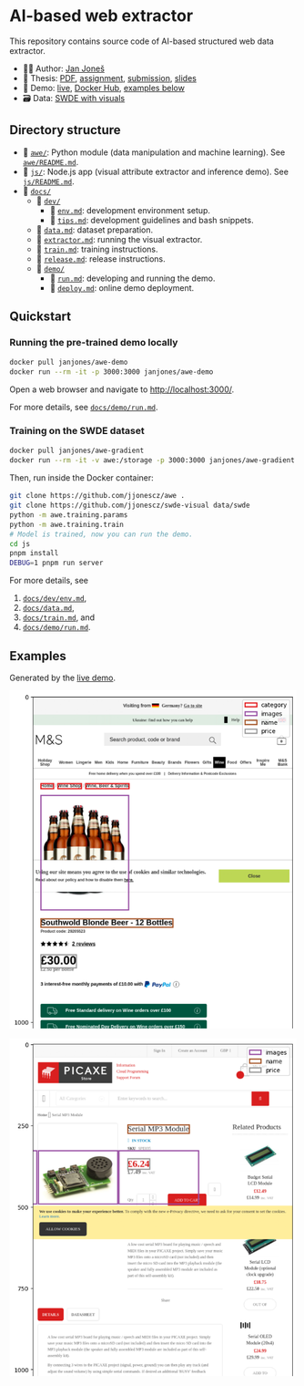 # AI-based web extractor

This repository contains source code of AI-based structured web data extractor.

- 👨‍💻 Author: [Jan Joneš](https://github.com/jjonescz)
- 📜 Thesis: [PDF](https://github.com/jjonescz/awe/releases/download/v1.0/jan-jones-master-thesis.pdf), [assignment](https://is.cuni.cz/studium/dipl_st/index.php?id=&tid=&do=main&doo=detail&did=241832), [submission](http://hdl.handle.net/20.500.11956/174143), [slides](https://github.com/jjonescz/awe/releases/download/v1.0/jan-jones-slides.pdf)
- 🚀 Demo: [live](https://bit.ly/awedemo),
  [Docker Hub](https://hub.docker.com/repository/docker/janjones/awe-demo),
  [examples below](#examples)
- 🗃️ Data: [SWDE with visuals](https://github.com/jjonescz/swde-visual)

## Directory structure

- 📂 [`awe/`](awe): Python module (data manipulation and machine learning).
  See [`awe/README.md`](awe/README.md).
- 📂 [`js/`](js): Node.js app (visual attribute extractor and inference demo).
  See [`js/README.md`](js/README.md).
- 📂 [`docs/`](docs)
  - 📂 [`dev/`](docs/dev)
    - 📄 [`env.md`](docs/dev/env.md): development environment setup.
    - 📄 [`tips.md`](docs/dev/tips.md): development guidelines and bash snippets.
  - 📄 [`data.md`](docs/data.md): dataset preparation.
  - 📄 [`extractor.md`](docs/extractor.md): running the visual extractor.
  - 📄 [`train.md`](docs/train.md): training instructions.
  - 📄 [`release.md`](docs/release.md): release instructions.
  - 📂 [`demo/`](docs/demo)
    - 📄 [`run.md`](docs/demo/run.md): developing and running the demo.
    - 📄 [`deploy.md`](docs/demo/deploy.md): online demo deployment.

## Quickstart

### Running the pre-trained demo locally

```bash
docker pull janjones/awe-demo
docker run --rm -it -p 3000:3000 janjones/awe-demo
```

Open a web browser and navigate to <http://localhost:3000/>.

For more details, see [`docs/demo/run.md`](docs/demo/run.md).

### Training on the SWDE dataset

```bash
docker pull janjones/awe-gradient
docker run --rm -it -v awe:/storage -p 3000:3000 janjones/awe-gradient bash
```

Then, run inside the Docker container:

```bash
git clone https://github.com/jjonescz/awe .
git clone https://github.com/jjonescz/swde-visual data/swde
python -m awe.training.params
python -m awe.training.train
# Model is trained, now you can run the demo.
cd js
pnpm install
DEBUG=1 pnpm run server
```

For more details, see

1. [`docs/dev/env.md`](docs/dev/env.md),
2. [`docs/data.md`](docs/data.md),
3. [`docs/train.md`](docs/train.md), and
4. [`docs/demo/run.md`](docs/demo/run.md).

## Examples

Generated by the [live demo](https://bit.ly/awedemo).

![E-shop 1](docs/img/demo-marks-spencer-cropped.png)

![E-shop 2](docs/img/demo-picaxe-cropped.png)
